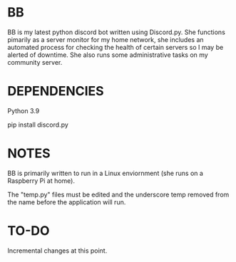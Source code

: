 BB
===========
BB is my latest python discord bot written using Discord.py. She functions pimarily as a server monitor for my home network, she includes an automated process for checking the health of certain servers so I may be alerted of downtime. She also runs some administrative tasks on my community server.

DEPENDENCIES
=============
Python 3.9

pip install discord.py

NOTES
=============
BB is primarily written to run in a Linux enviornment (she runs on a Raspberry Pi at home).

The "temp.py" files must be edited and the underscore temp removed from the
name before the application will run.

TO-DO
=============
Incremental changes at this point.


